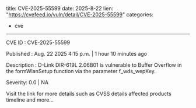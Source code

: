  
title: CVE-2025-55599
date: 2025-8-22
lien: "https://cvefeed.io/vuln/detail/CVE-2025-55599"
categories:
  - cve
---

CVE ID : CVE-2025-55599

Published :  Aug. 22
2025
4:15 p.m. | 1 hour
10 minutes ago

Description : D-Link DIR-619L 2.06B01 is vulnerable to Buffer Overflow in the formWlanSetup function via the parameter f_wds_wepKey.

Severity: 0.0 | NA

Visit the link for more details
such as CVSS details
affected products
timeline
and more...
